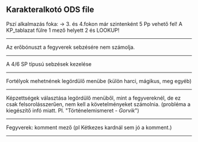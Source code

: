 ## Karakteralkotó ODS file

Pszí alkalmazás foka:
→ 3. és 4.fokon már szintenként 5 Pp vehető fel! A KP_tablazat fülre 1 mező helyett 2 és LOOKUP!

---

Az erőbónuszt a fegyverek sebzésére nem számolja.

---

A 4/6 SP típusú sebzések kezelése

---
   
Fortélyok mehetnének legördülő menübe (külön harci, mágikus, meg egyéb)

---

Képzettségek választása legördülő menüből, mint a fegyvereknél, de ez csak felsorolásszerűen, nem kell a követelményeket számolnia. (probléma a kiegészítő infó miatt. Pl. "Történelemismeret - _Gorvik_")

---

Fegyverek: komment mező (pl Kétkezes kardnál sem jó a komment.)

---
